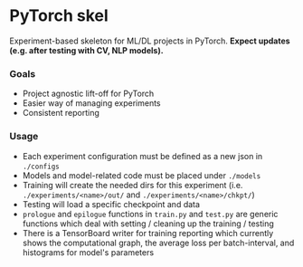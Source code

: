 # PyTorch skel

Experiment-based skeleton for ML/DL projects in PyTorch.
**Expect updates (e.g. after testing with CV, NLP models).**


### Goals

- Project agnostic lift-off for PyTorch
- Easier way of managing experiments
- Consistent reporting


### Usage

- Each experiment configuration must be defined as a new json in `./configs`
- Models and model-related code must be placed under `./models`
- Training will create the needed dirs for this experiment
(i.e. `./experiments/<name>/out/` and `./experiments/<name>/chkpt/`)
- Testing will load a specific checkpoint and data
- `prologue` and `epilogue` functions in `train.py` and `test.py` are generic
functions which deal with setting / cleaning up the training / testing
- There is a TensorBoard writer for training reporting which currently shows the
computational graph, the average loss per batch-interval, and histograms for model's parameters
